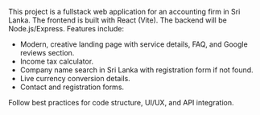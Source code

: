 <!-- Use this file to provide workspace-specific custom instructions to Copilot. For more details, visit https://code.visualstudio.com/docs/copilot/copilot-customization#_use-a-githubcopilotinstructionsmd-file -->

This project is a fullstack web application for an accounting firm in Sri Lanka. The frontend is built with React (Vite). The backend will be Node.js/Express. Features include:
- Modern, creative landing page with service details, FAQ, and Google reviews section.
- Income tax calculator.
- Company name search in Sri Lanka with registration form if not found.
- Live currency conversion details.
- Contact and registration forms.

Follow best practices for code structure, UI/UX, and API integration.
